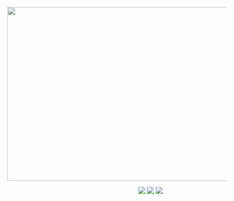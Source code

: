 <p align="center">
  <img width="700" height="400" src="https://files.catbox.moe/l4uvkx.png">
</p>

&emsp; &emsp; &emsp;&emsp; &emsp; &emsp; &emsp; &emsp; &emsp; &emsp; &emsp; &emsp; &emsp; &emsp; &emsp; &emsp; &emsp; [<img src="https://files.catbox.moe/5pbvcu.png">](https://rentry.co/piltoversviolyn) [<img src="https://files.catbox.moe/0py9ku.png">](https://timecapsule.straw.page) [<img src="https://files.catbox.moe/3msaih.png">](https://pronouns.cc/@violyn)
